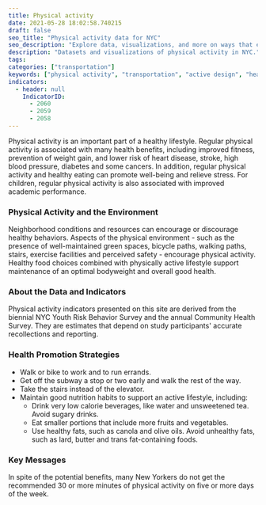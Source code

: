 ```yaml
---
title: Physical activity
date: 2021-05-28 18:02:58.740215
draft: false
seo_title: "Physical activity data for NYC"
seo_description: "Explore data, visualizations, and more on ways that environments shape health in New York City's neighborhoods."
description: "Datasets and visualizations of physical activity in NYC."
tags:
categories: ["transportation"]
keywords: ["physical activity", "transportation", "active design", "health"]
indicators:
  - header: null
    IndicatorID:
      - 2060
      - 2059
      - 2058
---
```


Physical activity is an important part of a healthy lifestyle. Regular physical activity is associated with many health benefits, including improved fitness, prevention of weight gain, and lower risk of heart disease, stroke, high blood pressure, diabetes and some cancers. In addition, regular physical activity and healthy eating can promote well-being and relieve stress. For children, regular physical activity is also associated with improved academic performance.

### Physical Activity and the Environment

Neighborhood conditions and resources can encourage or discourage healthy behaviors. Aspects of the physical environment - such as the presence of well-maintained green spaces, bicycle paths, walking paths, stairs, exercise facilities and perceived safety - encourage physical activity. Healthy food choices combined with physically active lifestyle support maintenance of an optimal bodyweight and overall good health.

### About the Data and Indicators

Physical activity indicators presented on this site are derived from the biennial NYC Youth Risk Behavior Survey and the annual Community Health Survey. They are estimates that depend on study participants' accurate recollections and reporting.

### Health Promotion Strategies

- Walk or bike to work and to run errands.
- Get off the subway a stop or two early and walk the rest of the way.
- Take the stairs instead of the elevator.
- Maintain good nutrition habits to support an active lifestyle, including:
  - Drink very low calorie beverages, like water and unsweetened tea. Avoid sugary drinks.
  - Eat smaller portions that include more fruits and vegetables.
  - Use healthy fats, such as canola and olive oils. Avoid unhealthy fats, such as lard, butter and trans fat-containing foods.

### Key Messages

In spite of the potential benefits, many New Yorkers do not get the recommended 30 or more minutes of physical activity on five or more days of the week.
